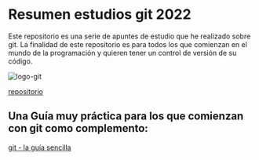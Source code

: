 # Resumen estudios git 2022

Este repositorio es una serie de apuntes de estudio que he realizado
sobre git. La finalidad de este repositorio es para todos los que comienzan
en el mundo de la programación y quieren tener un control de versión de su código.

![logo-git](https://user-images.githubusercontent.com/20877256/161596178-431e0ce0-3a8f-4b03-9d63-9f8a2f870e14.jpg)

[repositorio](https://github.com/volta2016/git202)

## Una Guía muy práctica para los que comienzan con git como complemento:

[git - la guía sencilla](https://rogerdudler.github.io/git-guide/index.es.html)
